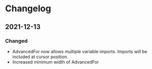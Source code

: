 # Changelog

## 2021-12-13
### Changed
- AdvancedFor now allows multiple variable imports. Imports will be included at cursor position.
- Increased minimum width of AdvancedFor


